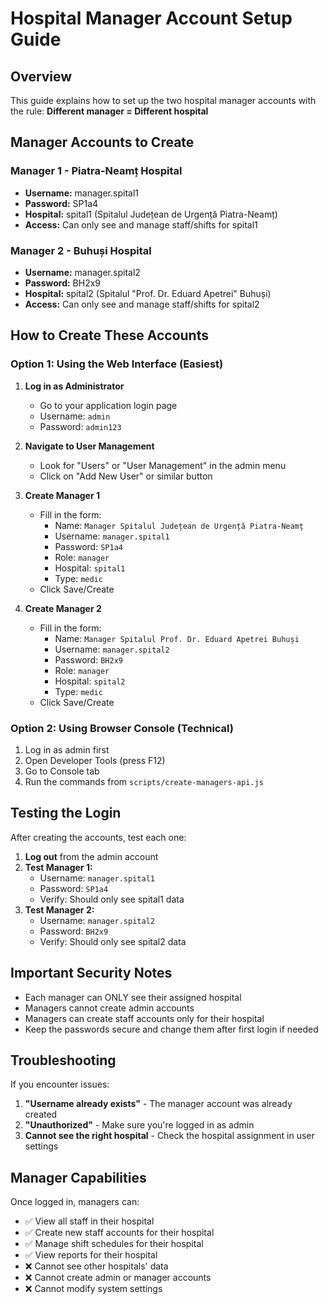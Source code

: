# Hospital Manager Account Setup Guide

## Overview
This guide explains how to set up the two hospital manager accounts with the rule: **Different manager = Different hospital**

## Manager Accounts to Create

### Manager 1 - Piatra-Neamț Hospital
- **Username:** manager.spital1
- **Password:** SP1a4
- **Hospital:** spital1 (Spitalul Județean de Urgență Piatra-Neamț)
- **Access:** Can only see and manage staff/shifts for spital1

### Manager 2 - Buhuși Hospital
- **Username:** manager.spital2
- **Password:** BH2x9
- **Hospital:** spital2 (Spitalul "Prof. Dr. Eduard Apetrei" Buhuși)
- **Access:** Can only see and manage staff/shifts for spital2

## How to Create These Accounts

### Option 1: Using the Web Interface (Easiest)

1. **Log in as Administrator**
   - Go to your application login page
   - Username: `admin`
   - Password: `admin123`

2. **Navigate to User Management**
   - Look for "Users" or "User Management" in the admin menu
   - Click on "Add New User" or similar button

3. **Create Manager 1**
   - Fill in the form:
     - Name: `Manager Spitalul Județean de Urgență Piatra-Neamț`
     - Username: `manager.spital1`
     - Password: `SP1a4`
     - Role: `manager`
     - Hospital: `spital1`
     - Type: `medic`
   - Click Save/Create

4. **Create Manager 2**
   - Fill in the form:
     - Name: `Manager Spitalul Prof. Dr. Eduard Apetrei Buhuși`
     - Username: `manager.spital2`
     - Password: `BH2x9`
     - Role: `manager`
     - Hospital: `spital2`
     - Type: `medic`
   - Click Save/Create

### Option 2: Using Browser Console (Technical)

1. Log in as admin first
2. Open Developer Tools (press F12)
3. Go to Console tab
4. Run the commands from `scripts/create-managers-api.js`

## Testing the Login

After creating the accounts, test each one:

1. **Log out** from the admin account
2. **Test Manager 1:**
   - Username: `manager.spital1`
   - Password: `SP1a4`
   - Verify: Should only see spital1 data
3. **Test Manager 2:**
   - Username: `manager.spital2`
   - Password: `BH2x9`
   - Verify: Should only see spital2 data

## Important Security Notes

- Each manager can ONLY see their assigned hospital
- Managers cannot create admin accounts
- Managers can create staff accounts only for their hospital
- Keep the passwords secure and change them after first login if needed

## Troubleshooting

If you encounter issues:

1. **"Username already exists"** - The manager account was already created
2. **"Unauthorized"** - Make sure you're logged in as admin
3. **Cannot see the right hospital** - Check the hospital assignment in user settings

## Manager Capabilities

Once logged in, managers can:
- ✅ View all staff in their hospital
- ✅ Create new staff accounts for their hospital
- ✅ Manage shift schedules for their hospital
- ✅ View reports for their hospital
- ❌ Cannot see other hospitals' data
- ❌ Cannot create admin or manager accounts
- ❌ Cannot modify system settings